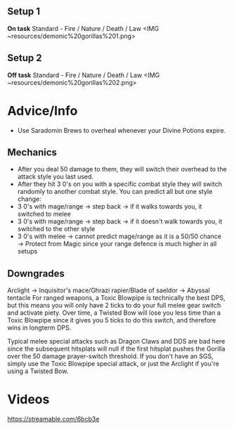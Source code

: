 ## Setup 1
**On task**
Standard - Fire / Nature / Death / Law
<IMG ~resources/demonic%20gorillas%201.png>

## Setup 2
**Off task**
Standard - Fire / Nature / Death / Law
<IMG ~resources/demonic%20gorillas%202.png>

# Advice/Info
- Use Saradomin Brews to overheal whenever your Divine Potions expire.

## Mechanics
- After you deal 50 damage to them, they will switch their overhead to the attack style you last used.
- After they hit 3 0's on you with a specific combat style they will switch randomly to another combat style. You can predict all but one style change:
 - 3 0's with mage/range → step back → if it walks towards you, it switched to melee
- 3 0's with mage/range → step back → if it doesn't walk towards you, it switched to the other style
- 3 0's with melee → cannot predict mage/range as it is a 50/50 chance → Protect from Magic since your range defence is much higher in all setups

## Downgrades
Arclight → Inquisitor's mace/Ghrazi rapier/Blade of saeldor → Abyssal tentacle
For ranged weapons, a Toxic Blowpipe is technically the best DPS, but this means you will only have 2 ticks to do your full melee gear switch and activate piety. Over time, a Twisted Bow will lose you less time than a Toxic Blowpipe since it gives you 5 ticks to do this switch, and therefore wins in longterm DPS.

Typical melee special attacks such as Dragon Claws and DDS are bad here since the subsequent hitsplats will null if the first hitsplat pushes the Gorilla over the 50 damage prayer-switch threshold. If you don't have an SGS, simply use the Toxic Blowpipe special attack, or just the Arclight if you're using a Twisted Bow.

# Videos
https://streamable.com/6bcb3e
